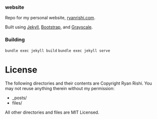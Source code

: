 ### website
Repo for my personal website, [ryanrishi.com](http://ryanrishi.com).

Built using [Jekyll](http://jekyllrb.com/), [Bootstrap](http://getbootstrap.com), and [Grayscale](http://startbootstrap.com/template-overviews/grayscale/).

### Building
`bundle exec jekyll build`
`bundle exec jekyll serve`

License
===
The following directories and their contents are Copyright Ryan Rishi. You may
not reuse anything therein without my permission:
* _posts/
* files/

All other directories and files are MIT Licensed.
